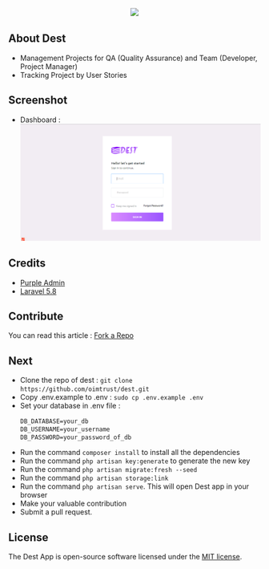 <p align="center"><img src="https://i.imgur.com/aBCfwFC.png"></p>

## About Dest
* Management Projects for QA (Quality Assurance) and Team (Developer, Project Manager)
* Tracking Project by User Stories

## Screenshot
* Dashboard :
   ![](public/images/screenshots/login.png)

## Credits
- [Purple Admin](https://github.com/BootstrapDash/PurpleAdmin-Free-Admin-Template "Purple Admin")
- [Laravel 5.8](https://laravel.com/docs/5.8 "Laravel 5.8")

## Contribute
You can read this article : [Fork a Repo](https://help.github.com/en/articles/fork-a-repo "Fork a Repo")

## Next
- Clone the repo of dest : `git clone https://github.com/oimtrust/dest.git`
- Copy .env.example to .env : `sudo cp .env.example .env`
- Set your database in .env file :
  ```
  DB_DATABASE=your_db
  DB_USERNAME=your_username
  DB_PASSWORD=your_password_of_db
  ```
- Run the command `composer install` to install all the dependencies
- Run the command `php artisan key:generate` to generate the new key
- Run the command `php artisan migrate:fresh --seed`
- Run the command `php artisan storage:link`
- Run the command `php artisan serve`. This will open Dest app in your browser
- Make your valuable contribution
- Submit a pull request.

## License
The Dest App is open-source software licensed under the [MIT license](https://opensource.org/licenses/MIT).
